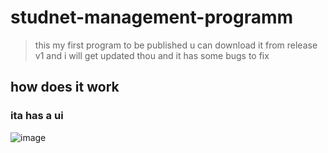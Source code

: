 # studnet-management-programm
> this my first program to be published u can download it from release v1 and i will get updated thou and it has some bugs to fix 
## how does it work
### ita has a ui
![image](https://github.com/user-attachments/assets/32a57f5c-62a0-4af6-a371-45eec3d701b7)
